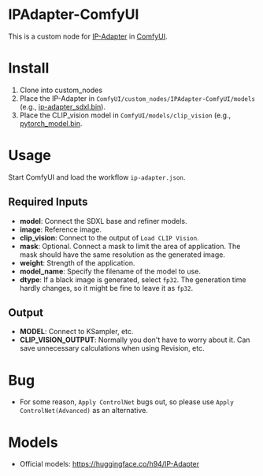 # IPAdapter-ComfyUI 
This is a custom node for [IP-Adapter](https://github.com/tencent-ailab/IP-Adapter) in [ComfyUI](https://github.com/comfyanonymous/ComfyUI).

# Install

1. Clone into custom_nodes
2. Place the IP-Adapter in `ComfyUI/custom_nodes/IPAdapter-ComfyUI/models` (e.g., [ip-adapter_sdxl.bin](https://huggingface.co/h94/IP-Adapter/blob/main/sdxl_models/ip-adapter_sdxl.bin)).
3. Place the CLIP_vision model in `ComfyUI/models/clip_vision` (e.g., [pytorch_model.bin]([https://huggingface.co/h94/IP-Adapter/blob/main/models/image_encoder/pytorch_model.bin](https://huggingface.co/h94/IP-Adapter/blob/main/sdxl_models/image_encoder/pytorch_model.bin)).

# Usage
Start ComfyUI and load the workflow `ip-adapter.json`.

## Required Inputs
+ **model**: Connect the SDXL base and refiner models.
+ **image**: Reference image.
+ **clip_vision**: Connect to the output of `Load CLIP Vision`.
+ **mask**: Optional. Connect a mask to limit the area of application. The mask should have the same resolution as the generated image.
+ **weight**: Strength of the application.
+ **model_name**: Specify the filename of the model to use.
+ **dtype**: If a black image is generated, select `fp32`. The generation time hardly changes, so it might be fine to leave it as `fp32`.

## Output
+ **MODEL**: Connect to KSampler, etc.
+ **CLIP_VISION_OUTPUT**: Normally you don't have to worry about it. Can save unnecessary calculations when using Revision, etc.

# Bug
+ For some reason, `Apply ControlNet` bugs out, so please use `Apply ControlNet(Advanced)` as an alternative.

# Models
+ Official models: https://huggingface.co/h94/IP-Adapter
